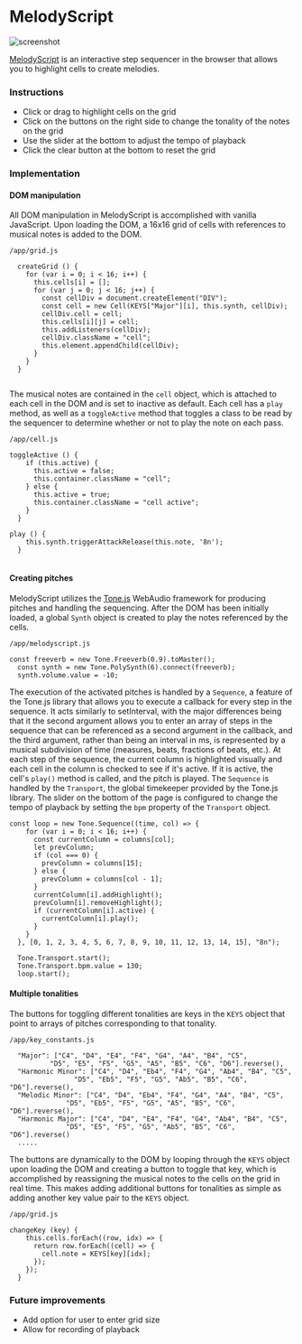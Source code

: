 # MelodyScript

![screenshot](https://github.com/gbhmt/MelodyScript/blob/master/melody-script-readme-screenshot.jpg)

[MelodyScript](http://www.taylor-herron.com/MelodyScript/) is an interactive step sequencer in the browser that allows you to highlight cells to create melodies. 

### Instructions
* Click or drag to highlight cells on the grid
* Click on the buttons on the right side to change the tonality of the notes on the grid
* Use the slider at the bottom to adjust the tempo of playback
* Click the clear button at the bottom to reset the grid

### Implementation

#### DOM manipulation

All DOM manipulation in MelodyScript is accomplished with vanilla JavaScript. Upon loading the DOM, a 16x16 grid of cells with references to musical notes is added to the DOM. 

`/app/grid.js`

```JS
  createGrid () {
    for (var i = 0; i < 16; i++) {
      this.cells[i] = [];
      for (var j = 0; j < 16; j++) {
        const cellDiv = document.createElement("DIV");
        const cell = new Cell(KEYS["Major"][i], this.synth, cellDiv);
        cellDiv.cell = cell;
        this.cells[i][j] = cell;
        this.addListeners(cellDiv);
        cellDiv.className = "cell";
        this.element.appendChild(cellDiv);
      }
    }
  }
  
```

The musical notes are contained in the `cell` object, which is attached to each cell in the DOM and is set to inactive as default. Each cell has a `play` method, as well as a `toggleActive` method that toggles a class to be read by the sequencer to determine whether or not to play the note on each pass.

`/app/cell.js`

```JS
toggleActive () {
    if (this.active) {
      this.active = false;
      this.container.className = "cell";
    } else {
      this.active = true;
      this.container.className = "cell active";
    }
  }

play () {
    this.synth.triggerAttackRelease(this.note, '8n');
  }
  
```


#### Creating pitches
MelodyScript utilizes the [Tone.js](https://github.com/Tonejs/Tone.js) WebAudio framework for producing pitches and handling the sequencing. After the DOM has been initially loaded, a global `Synth` object is created to play the notes referenced by the cells.

`/app/melodyscript.js`

```JS
const freeverb = new Tone.Freeverb(0.9).toMaster();
  const synth = new Tone.PolySynth(6).connect(freeverb);
  synth.volume.value = -10;
```

The execution of the activated pitches is handled by a `Sequence`, a feature of the Tone.js library that allows you to execute a callback for every step in the sequence. It acts similarly to setInterval, with the major differences being that it the second argument allows you to enter an array of steps in the sequence that can be referenced as a second argument in the callback, and the third argument, rather than being an interval in ms, is represented by a musical subdivision of time (measures, beats, fractions of beats, etc.). At each step of the sequence, the current column is highlighted visually and each cell in the column is checked to see if it's active. If it is active, the cell's `play()` method is called, and the pitch is played. The `Sequence` is handled by the `Transport`, the global timekeeper provided by the Tone.js library. The slider on the bottom of the page is configured to change the tempo of playback by setting the `bpm` property of the `Transport` object.

```JS
const loop = new Tone.Sequence((time, col) => {
    for (var i = 0; i < 16; i++) {
      const currentColumn = columns[col];
      let prevColumn;
      if (col === 0) {
        prevColumn = columns[15];
      } else {
        prevColumn = columns[col - 1];
      }
      currentColumn[i].addHighlight();
      prevColumn[i].removeHighlight();
      if (currentColumn[i].active) {
        currentColumn[i].play();
      }
    }
  }, [0, 1, 2, 3, 4, 5, 6, 7, 8, 9, 10, 11, 12, 13, 14, 15], "8n");
  
  Tone.Transport.start();
  Tone.Transport.bpm.value = 130;
  loop.start();
```
#### Multiple tonalities

The buttons for toggling different tonalities are keys in the `KEYS` object that point to arrays of pitches corresponding to that tonality. 

`/app/key_constants.js`

```JS
  "Major": ["C4", "D4", "E4", "F4", "G4", "A4", "B4", "C5",
          "D5", "E5", "F5", "G5", "A5", "B5", "C6", "D6"].reverse(),
  "Harmonic Minor": ["C4", "D4", "Eb4", "F4", "G4", "Ab4", "B4", "C5",
                "D5", "Eb5", "F5", "G5", "Ab5", "B5", "C6", "D6"].reverse(),
  "Melodic Minor": ["C4", "D4", "Eb4", "F4", "G4", "A4", "B4", "C5",
              "D5", "Eb5", "F5", "G5", "A5", "B5", "C6", "D6"].reverse(),
  "Harmonic Major": ["C4", "D4", "E4", "F4", "G4", "Ab4", "B4", "C5",
              "D5", "E5", "F5", "G5", "Ab5", "B5", "C6", "D6"].reverse()
  .....
```

The buttons are dynamically to the DOM by looping through the `KEYS` object upon loading the DOM and creating a button to toggle that key, which is accomplished by reassigning the musical notes to the cells on the grid in real time. This makes adding additional buttons for tonalities as simple as adding another key value pair to the `KEYS` object.

`/app/grid.js`

```JS
changeKey (key) {
    this.cells.forEach((row, idx) => {
      return row.forEach((cell) => {
        cell.note = KEYS[key][idx];
      });
    });
  }
```

### Future improvements
* Add option for user to enter grid size
* Allow for recording of playback

